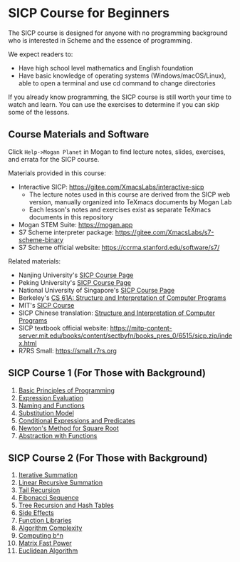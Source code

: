 # SICP Course for Beginners
The SICP course is designed for anyone with no programming background who is interested in Scheme and the essence of programming.

We expect readers to:
+ Have high school level mathematics and English foundation
+ Have basic knowledge of operating systems (Windows/macOS/Linux), able to open a terminal and use cd command to change directories

If you already know programming, the SICP course is still worth your time to watch and learn. You can use the exercises to determine if you can skip some of the lessons.

## Course Materials and Software
Click `Help->Mogan Planet` in Mogan to find lecture notes, slides, exercises, and errata for the SICP course.

Materials provided in this course:
+ Interactive SICP: https://gitee.com/XmacsLabs/interactive-sicp
  - The lecture notes used in this course are derived from the SICP web version, manually organized into TeXmacs documents by Mogan Lab
  - Each lesson's notes and exercises exist as separate TeXmacs documents in this repository
+ Mogan STEM Suite: https://mogan.app
+ S7 Scheme interpreter package: https://gitee.com/XmacsLabs/s7-scheme-binary
+ S7 Scheme official website: https://ccrma.stanford.edu/software/s7/

Related materials:
+ Nanjing University's [SICP Course Page](https://cs.nju.edu.cn/xyfeng/teaching/SICP/index.htm)
+ Peking University's [SICP Course Page](https://www.math.pku.edu.cn/teachers/qiuzy/progtech/)
+ National University of Singapore's [SICP Course Page](https://www.comp.nus.edu.sg/~cs1101s/)
+ Berkeley's [CS 61A: Structure and Interpretation of Computer Programs](https://cs61a.org)
+ MIT's [SICP Course](https://ocw.mit.edu/courses/6-001-structure-and-interpretation-of-computer-programs-spring-2005/pages/syllabus/)
+ SICP Chinese translation: [Structure and Interpretation of Computer Programs](https://book.douban.com/subject/1148282/)
+ SICP textbook official website: https://mitp-content-server.mit.edu/books/content/sectbyfn/books_pres_0/6515/sicp.zip/index.html
+ R7RS Small: https://small.r7rs.org

## SICP Course 1 (For Those with Background)
1. [Basic Principles of Programming](https://www.bilibili.com/video/BV1CobweCESn)
2. [Expression Evaluation](https://www.bilibili.com/video/BV1rwbAegE1S)
3. [Naming and Functions](https://www.bilibili.com/video/BV1EFtme4Esu)
4. [Substitution Model](https://www.bilibili.com/video/BV1jRsye3ErU)
5. [Conditional Expressions and Predicates](https://www.bilibili.com/video/BV1XqsXeRE39)
6. [Newton's Method for Square Root](https://www.bilibili.com/video/BV1SqsqezEwn)
7. [Abstraction with Functions](https://www.bilibili.com/video/BV1wJxLeiEQ1)

## SICP Course 2 (For Those with Background)
1. [Iterative Summation](https://www.bilibili.com/video/BV1Z4xPeFEdz)
2. [Linear Recursive Summation](https://www.bilibili.com/video/BV19HxTewEfz)
3. [Tail Recursion](https://www.bilibili.com/video/BV14Vx6e2EXY)
4. [Fibonacci Sequence](https://www.bilibili.com/video/BV1DqxpeTE1z)
5. [Tree Recursion and Hash Tables](https://www.bilibili.com/video/BV1KWxYeoEzk)
6. [Side Effects](https://www.bilibili.com/video/BV1R84MezEa7)
7. [Function Libraries](https://www.bilibili.com/video/BV1x32sYvENV)
8. [Algorithm Complexity](https://www.bilibili.com/video/BV1SX26YQEA4)
9. [Computing b^n](https://www.bilibili.com/video/BV1Kc2rY7Eux)
10. [Matrix Fast Power](https://www.bilibili.com/video/BV1qJmLYwEXw)
11. [Euclidean Algorithm](https://www.bilibili.com/video/BV1c72oYQEzM)